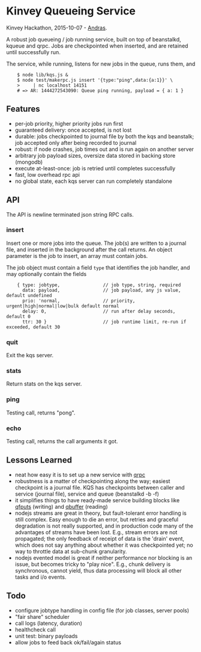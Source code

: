 Kinvey Queueing Service
=======================

Kinvey Hackathon, 2015-10-07 - [Andras](https://github.com/andrasq).

A robust job queueing / job running service, built on top of beanstalkd,
kqueue and qrpc.  Jobs are checkpointed when inserted, and are retained until
successfully run.

The service, while running, listens for new jobs in the queue, runs them, and 

        $ node lib/kqs.js &
        $ node test/makerpc.js insert '{type:"ping",data:{a:1}}' \
        >     | nc localhost 14151
        # => AR: 1444272543090: Queue ping running, payload = { a: 1 }


Features
--------

* per-job priority, higher priority jobs run first
* guaranteed delivery:  once accepted, is not lost
* durable: jobs checkpointed to journal file by both the kqs and beanstalk;
  job accepted only after being recorded to journal
* robust: if node crashes, job times out and is run again on another server
* arbitrary job payload sizes, oversize data stored in backing store (mongodb)
* execute at-least-once:  job is retried until completes successfully
* fast, low overhead rpc api
* no global state, each kqs server can run completely standalone


API
---

The API is newline terminated json string RPC calls.

### insert

Insert one or more jobs into the queue.  The job(s) are written to a journal
file, and inserted in the background after the call returns.  An object parameter
is the job to insert, an array must contain jobs.

The job object must contain a field `type` that identifies the job handler, and
may optionally contain the fields

        { type: jobtype,                // job type, string, required
          data: payload,                // job payload, any js value, default undefined
          prio: 'normal,                // priority, urgent|high|normal|low|bulk default normal
          delay: 0,                     // run after delay seconds, default 0
          ttr: 30 }                     // job runtime limit, re-run if exceeded, default 30

### quit

Exit the kqs server.

### stats

Return stats on the kqs server.

### ping

Testing call, returns "pong".

### echo

Testing call, returns the call arguments it got.


Lessons Learned
---------------

* neat how easy it is to set up a new service with [qrpc](https://npmjs.org/package/qrpc)
* robustness is a matter of checkpointing along the way; easiest checkpoint is a journal file.
  KQS has checkpoints between caller and service (journal file), service and queue (beanstalkd -b -f)
* it simplifies things to have ready-made service building blocks like
  [qfputs](https://npmjs.org/package/qfputs) (writing) and
  [qbuffer](https://npmjs.org/package/qbuffer) (reading)
* nodejs streams are great in theory, but fault-tolerant error handling is still complex.
  Easy enough to die an error, but retries and graceful degradation is not really supported,
  and in production code many of the advantages of streams have been lost.
  E.g., stream errors are not propagated; the only feedback of receipt of data is
  the 'drain' event, which does not say anything about whether it was checkpointed yet;
  no way to throttle data at sub-chunk granularity.
* nodejs evented model is great if neither performance nor blocking is an issue,
  but becomes tricky to "play nice".  E.g., chunk delivery is synchronous, cannot yield,
  thus data processing will block all other tasks and i/o events.

Todo
----

* configure jobtype handling in config file (for job classes, server pools)
* "fair share" scheduler
* call logs (latency, duration)
* healthcheck call
* unit test: binary payloads
* allow jobs to feed back ok/fail/again status
